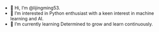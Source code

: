 - 👋 Hi, I’m @lijingming53.
- 👀 I’m interested in Python enthusiast with a keen interest in machine learning and AI. 
- 🌱 I’m currently learning Determined to grow and learn continuously.
